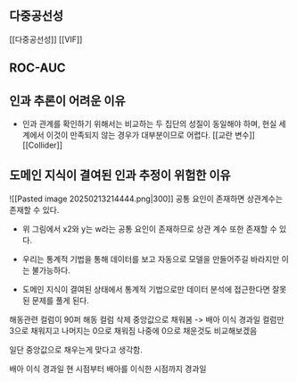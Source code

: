 ## 다중공선성
[[다중공선성]]
[[VIF]]

## ROC-AUC


## 인과 추론이 어려운 이유
- 인과 관계를 확인하기 위해서는 비교하는 두 집단의 성질이 동일해야 하며, 현실 세계에서 이것이 만족되지 않는 경우가 대부분이므로 어렵다.
[[교란 변수]]
[[Collider]]

## 도메인 지식이 결여된 인과 추정이 위험한 이유
![[Pasted image 20250213214444.png|300]]
공통 요인이 존재하면 상관계수는 존재할 수 있다.
- 위 그림에서 x2와 y는 w라는 공통 요인이 존재하므로 상관 계수 또한 존재할 수 있다.

- 우리는 통계적 기법을 통해 데이터를 보고 자동으로 모델을 만들어주길 바라지만 이는 불가능하다.
- 도메인 지식이 결여된 상태에서 통계적 기법으로만 데이터 분석에 접근한다면 잘못된 문제를 풀게 된다.



해동관련 컬럼이 90퍼
해동 컬럼 삭제
중앙값으로 채워봄 -> 배아 이식 경과일 컬럼만 3으로 채워지고 나머지는 0으로 채워짐
나중에 0으로 채운것도 비교해보겠음

일단 중앙값으로 채우는게 맞다고 생각함.


배아 이식 경과일
	현 시점부터 배아를 이식한 시점까지 경과일